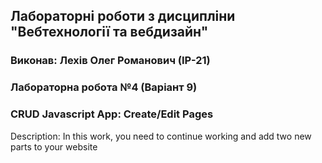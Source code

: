 ## Лабораторні роботи з дисципліни "Вебтехнології та вебдизайн"

### Виконав: Лехів Олег Романович (ІР-21)
### Лабораторна робота №4 (Варіант 9)

### CRUD Javascript App: Create/Edit Pages

Description: In this work, you need to continue working and add two new parts to your website